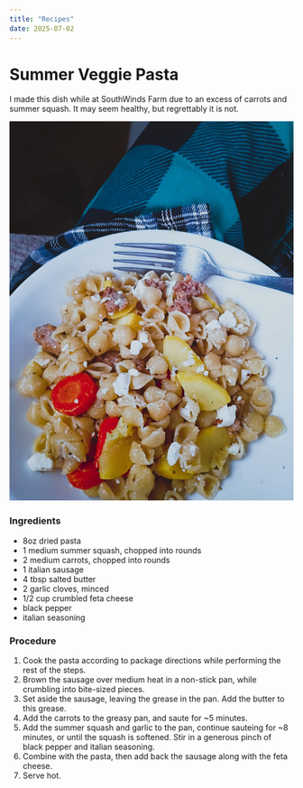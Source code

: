 ```yaml
---
title: "Recipes"
date: 2025-07-02
---
```


# Summer Veggie Pasta

I made this dish while at SouthWinds Farm due to an excess of carrots and summer squash. It may seem healthy, but regrettably it is not.

![Summer veggie pasta picture](/img/recipes/summer_veggie_pasta.jpg)

### Ingredients

- 8oz dried pasta
- 1 medium summer squash, chopped into rounds
- 2 medium carrots, chopped into rounds
- 1 italian sausage
- 4 tbsp salted butter
- 2 garlic cloves, minced
- 1/2 cup crumbled feta cheese
- black pepper
- italian seasoning

### Procedure

1. Cook the pasta according to package directions while performing the rest of the steps.
2. Brown the sausage over medium heat in a non-stick pan, while crumbling into bite-sized pieces.
3. Set aside the sausage, leaving the grease in the pan. Add the butter to this grease.
4. Add the carrots to the greasy pan, and saute for ~5 minutes.
5. Add the summer squash and garlic to the pan, continue sauteing for ~8 minutes, or until the squash is softened. Stir in a generous pinch of black pepper and italian seasoning.
6. Combine with the pasta, then add back the sausage along with the feta cheese.
7. Serve hot.